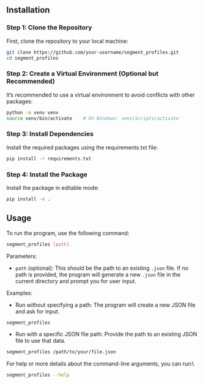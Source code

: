 ## Installation

### Step 1: Clone the Repository

First, clone the repository to your local machine:

```bash
git clone https://github.com/your-username/segment_profiles.git
cd segment_profiles
```

### Step 2: Create a Virtual Environment (Optional but Recommended)

It’s recommended to use a virtual environment to avoid conflicts with other packages:

```bash
python -m venv venv
source venv/bin/activate    # On Windows: venv\Scripts\activate
```

### Step 3: Install Dependencies

Install the required packages using the requirements.txt file:

```bash
pip install -r requirements.txt
```

### Step 4: Install the Package

Install the package in editable mode:

```bash
pip install -e .
```

## Usage

To run the program, use the following command:

```bash
segment_profiles [path]
```

Parameters:

- `path` (optional): This should be the path to an existing `.json` file. If no path is provided, the program will generate a new `.json` file in the current directory and prompt you for user input.

Examples:

- Run without specifying a path: The program will create a new JSON file and ask for input.

```bash
segment_profiles
```

- Run with a specific JSON file path: Provide the path to an existing JSON file to use that data.

```bash
segment_profiles /path/to/your/file.json
```

For help or more details about the command-line arguments, you can run:\

```bash
segment_profiles --help
```
